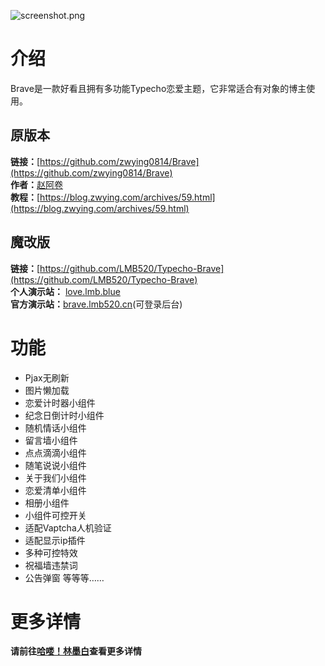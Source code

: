 ![screenshot.png](https://files.blog.lmb.blue/usr/uploads/2025/04/3160254324.png)

# 介绍
Brave是一款好看且拥有多功能Typecho恋爱主题，它非常适合有对象的博主使用。
## 原版本
**链接：**[https://github.com/zwying0814/Brave](https://github.com/zwying0814/Brave)<br>
**作者：**[赵阿卷](https://blog.zwying.com/)<br>
**教程：**[https://blog.zwying.com/archives/59.html](https://blog.zwying.com/archives/59.html)
## 魔改版
**链接：**[https://github.com/LMB520/Typecho-Brave](https://github.com/LMB520/Typecho-Brave)<br>
**个人演示站：** [love.lmb.blue](https://love.lmb.blue)<br>
**官方演示站：**[brave.lmb520.cn](https://brave.lmb520.cn/)(可登录后台)
# 功能
* Pjax无刷新
* 图片懒加载
* 恋爱计时器小组件
* 纪念日倒计时小组件
* 随机情话小组件
* 留言墙小组件
* 点点滴滴小组件
* 随笔说说小组件
* 关于我们小组件
* 恋爱清单小组件
* 相册小组件
* 小组件可控开关
* 适配Vaptcha人机验证
* 适配显示ip插件
* 多种可控特效
* 祝福墙违禁词
* 公告弹窗
等等等……

# 更多详情
**请前往[哈喽！林墨白](https://blog.lmb.blue/archives/1196/)查看更多详情**